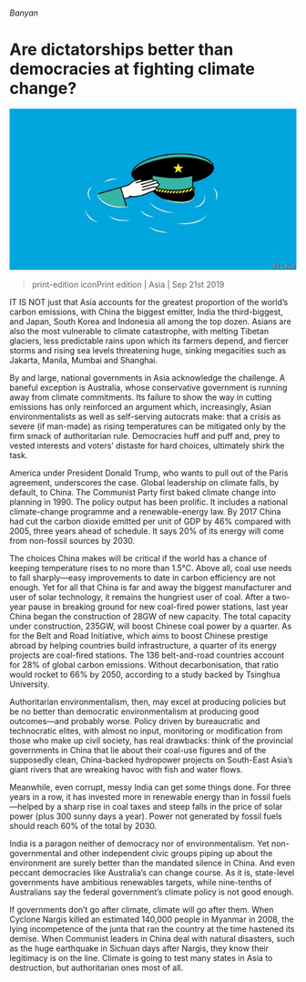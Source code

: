 ###### Banyan

# Are dictatorships better than democracies at fighting climate change? 

![image](images/20190921_ASD000_0.jpg) 

> print-edition iconPrint edition | Asia | Sep 21st 2019 

IT IS NOT just that Asia accounts for the greatest proportion of the world’s carbon emissions, with China the biggest emitter, India the third-biggest, and Japan, South Korea and Indonesia all among the top dozen. Asians are also the most vulnerable to climate catastrophe, with melting Tibetan glaciers, less predictable rains upon which its farmers depend, and fiercer storms and rising sea levels threatening huge, sinking megacities such as Jakarta, Manila, Mumbai and Shanghai. 

By and large, national governments in Asia acknowledge the challenge. A baneful exception is Australia, whose conservative government is running away from climate commitments. Its failure to show the way in cutting emissions has only reinforced an argument which, increasingly, Asian environmentalists as well as self-serving autocrats make: that a crisis as severe (if man-made) as rising temperatures can be mitigated only by the firm smack of authoritarian rule. Democracies huff and puff and, prey to vested interests and voters’ distaste for hard choices, ultimately shirk the task. 

America under President Donald Trump, who wants to pull out of the Paris agreement, underscores the case. Global leadership on climate falls, by default, to China. The Communist Party first baked climate change into planning in 1990. The policy output has been prolific. It includes a national climate-change programme and a renewable-energy law. By 2017 China had cut the carbon dioxide emitted per unit of GDP by 46% compared with 2005, three years ahead of schedule. It says 20% of its energy will come from non-fossil sources by 2030. 

The choices China makes will be critical if the world has a chance of keeping temperature rises to no more than 1.5°C. Above all, coal use needs to fall sharply—easy improvements to date in carbon efficiency are not enough. Yet for all that China is far and away the biggest manufacturer and user of solar technology, it remains the hungriest user of coal. After a two-year pause in breaking ground for new coal-fired power stations, last year China began the construction of 28GW of new capacity. The total capacity under construction, 235GW, will boost Chinese coal power by a quarter. As for the Belt and Road Initiative, which aims to boost Chinese prestige abroad by helping countries build infrastructure, a quarter of its energy projects are coal-fired stations. The 136 belt-and-road countries account for 28% of global carbon emissions. Without decarbonisation, that ratio would rocket to 66% by 2050, according to a study backed by Tsinghua University. 

Authoritarian environmentalism, then, may excel at producing policies but be no better than democratic environmentalism at producing good outcomes—and probably worse. Policy driven by bureaucratic and technocratic elites, with almost no input, monitoring or modification from those who make up civil society, has real drawbacks: think of the provincial governments in China that lie about their coal-use figures and of the supposedly clean, China-backed hydropower projects on South-East Asia’s giant rivers that are wreaking havoc with fish and water flows. 

Meanwhile, even corrupt, messy India can get some things done. For three years in a row, it has invested more in renewable energy than in fossil fuels—helped by a sharp rise in coal taxes and steep falls in the price of solar power (plus 300 sunny days a year). Power not generated by fossil fuels should reach 60% of the total by 2030. 

India is a paragon neither of democracy nor of environmentalism. Yet non-governmental and other independent civic groups piping up about the environment are surely better than the mandated silence in China. And even peccant democracies like Australia’s can change course. As it is, state-level governments have ambitious renewables targets, while nine-tenths of Australians say the federal government’s climate policy is not good enough. 

If governments don’t go after climate, climate will go after them. When Cyclone Nargis killed an estimated 140,000 people in Myanmar in 2008, the lying incompetence of the junta that ran the country at the time hastened its demise. When Communist leaders in China deal with natural disasters, such as the huge earthquake in Sichuan days after Nargis, they know their legitimacy is on the line. Climate is going to test many states in Asia to destruction, but authoritarian ones most of all. 

